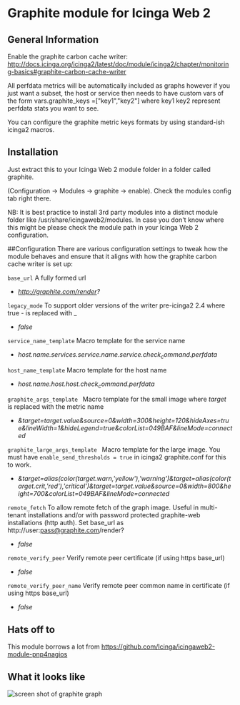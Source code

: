 # Graphite module for Icinga Web 2

## General Information

Enable the graphite carbon cache writer: http://docs.icinga.org/icinga2/latest/doc/module/icinga2/chapter/monitoring-basics#graphite-carbon-cache-writer

All perfdata metrics will be automatically included as graphs however if you just want a subset, the host or service then needs to have custom vars of the form vars.graphite_keys =["key1","key2"] where key1 key2 represent perfdata stats you want to see.

You can configure the graphite metric keys formats by using standard-ish icinga2 macros.
## Installation

Just extract this to your Icinga Web 2 module folder in a folder called graphite.

(Configuration -> Modules -> graphite -> enable). Check the modules config tab right there.

NB: It is best practice to install 3rd party modules into a distinct module
folder like /usr/share/icingaweb2/modules. In case you don't know where this
might be please check the module path in your Icinga Web 2 configuration.

##Configuration
There are various configuration settings to tweak how the module behaves and ensure that it aligns with how the graphite carbon cache writer is set up:

``base_url``
A fully formed url 
* *http://graphite.com/render?*

``legacy_mode``
To support older versions of the writer pre-icinga2 2.4 where true - is replaced with _ 
* *false*

``service_name_template``
Macro template for the service name 
* *$host.name$.services.$service.name$.$service.check_command$.perfdata*

``host_name_template``
Macro template for the host name 
* *$host.name$.host.$host.check_command$.perfdata*

``graphite_args_template ``
Macro template for the small image where $target$ is replaced with the metric name 
* *&target=$target$.value&source=0&width=300&height=120&hideAxes=true&lineWidth=1&hideLegend=true&colorList=049BAF&lineMode=connected*

``graphite_large_args_template ``
Macro template for the large image. You must have ``enable_send_thresholds = true`` in icinga2 graphite.conf for this to work.
* *&target=alias(color($target$.warn,'yellow'),'warning')&target=alias(color($target$.crit,'red'),'critical')&target=$target$.value&source=0&width=800&height=700&colorList=049BAF&lineMode=connected*

``remote_fetch``
To allow remote fetch of the graph image. Useful in multi-tenant installations and/or with password protected graphite-web installations (http auth).
Set base_url as http://user:pass@graphite.com/render?
* *false*

``remote_verify_peer``
Verify remote peer certificate (if using https base_url)
* *false*

``remote_verify_peer_name``
Verify remote peer common name in certificate (if using https base_url)
* *false*

## Hats off to

This module borrows a lot from https://github.com/Icinga/icingaweb2-module-pnp4nagios

## What it looks like		

![screen shot of graphite graph](https://raw.githubusercontent.com/philiphoy/icingaweb2-module-graphite/master/Capture.PNG)
